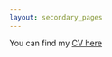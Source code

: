 ```yaml
---
layout: secondary_pages
---
```



You can find my [CV here](/assets/VanessaVillanuevaCollaoCV_July_4_2025.pdf)
